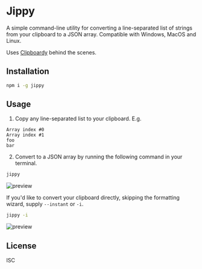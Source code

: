 # Jippy
A simple command-line utility for converting a line-separated list of strings from your clipboard to a JSON array.
Compatible with Windows, MacOS and Linux.

Uses [Clipboardy](https://www.npmjs.com/package/clipboardy) behind the scenes.

## Installation
```bash
npm i -g jippy
```

## Usage
1. Copy any line-separated list to your clipboard. E.g.
```text
Array index #0
Array index #1
foo
bar
```

2. Convert to a JSON array by running the following command in your terminal.
```bash
jippy
```
![preview](https://gyazo.com/da80a799d5282c8901f7bea560f048f1.png)

If you'd like to convert your clipboard directly, skipping the formatting wizard, supply `--instant` or `-i`.
```bash
jippy -i
```
![preview](https://gyazo.com/a2f65d7b069af5f7b6ff9ef1e653d0ab.png)

## License
ISC